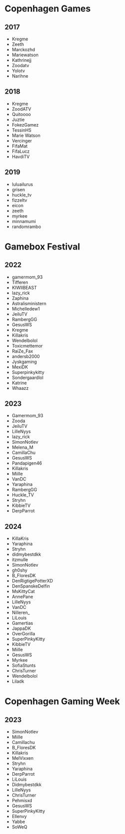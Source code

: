 # Copenhagen Games

## 2017

- Kregme
- Zeeth
- Marckozhd
- Mariewatson
- Kathrinejj
- Zoodatv
- Yolotv
- Narihne

## 2018

- Kregme
- ZoodATV
- Quitoooo
- Juztie
- FokezGamez
- TessinHS
- Marie Watson
- Vercinger
- FifaMat
- FifaLucz
- HavdiTV

## 2019

- luluailurus
- grisen
- huckle_tv
- fizzeltv
- eicon
- zeeth
- myrkee
- minnamumi
- randomrambo

# Gamebox Festival

## 2022

- gamermom_93
- Tifferen
- KIWIIBEAST
- lazy_rick
- Zaphina
- Astralisministern
- Michelledew1
- JeiluTV
- RambergGG
- GesusWS
- Kregme
- Killakris
- Wendelbolol
- Toxicmettemor
- RaiZe_Fax
- andersb2000
- Jyskgaming
- MexiDK
- Superpinkykitty
- Sondergaardlol
- Katrine
- Whaazz

## 2023

- Gamermom_93
- Zooda
- JeiluTV
- LilleNyys
- lazy_rick
- SimonNotlev
- Melena_M
- CamillaChu
- GesusWS
- Pandapigen46
- Killakris
- Miille
- VanDC
- Yaraphina
- RambergGG
- Huckle_TV
- Stryhn
- KibbieTV
- DerpParrot

## 2024

- KillaKris
- Yaraphina
- Stryhn
- didmybestdkk
- itzmulle
- SimonNotlev
- gh0shy
- B_FloresDK
- DenRigtigePotterXD
- DenSpanskeDelfin
- MsKittyCat
- AnnePane
- LilleNyys
- VanDC
- Nilleren_
- LiLouis
- Gamertias
- JappaDK
- OverGorilla
- SuperPinkyKitty
- KibbieTV
- Miille
- GesusWS
- Myrkee
- SofiaStunts
- ChrisTurner
- Wendelbolol
- Liladk

# Copenhagen Gaming Week

## 2023

- SimonNotlev
- Miille
- Camillachu
- B_FloresDK
- Killakris
- MelVixxen
- Stryhn
- Yaraphina
- DerpParrot
- LiLouis
- Didmybestdkk
- LilleNyys
- ChrisTurner
- Pehmisxd
- GesusWS
- SuperPinkyKitty
- Ellenvy
- Yabbe
- SoWeQ
